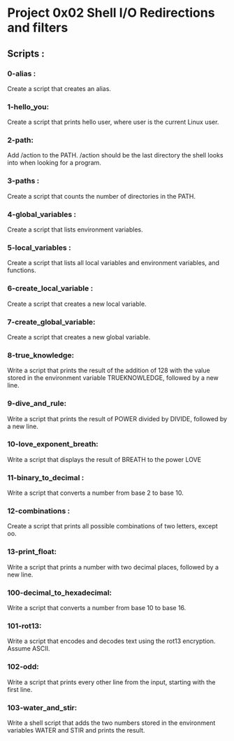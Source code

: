 # Project 0x02 Shell I/O Redirections and filters

## Scripts :

### 0-alias :
Create a script that creates an alias.

### 1-hello_you:
Create a script that prints hello user, where user is the current Linux user.

### 2-path:
Add /action to the PATH. /action should be the last directory the shell looks into when looking for a program.

### 3-paths :
Create a script that counts the number of directories in the PATH.

### 4-global_variables :
Create a script that lists environment variables.

### 5-local_variables :
Create a script that lists all local variables and environment variables, and functions.

### 6-create_local_variable :
Create a script that creates a new local variable.

### 7-create_global_variable:
Create a script that creates a new global variable.

### 8-true_knowledge:
Write a script that prints the result of the addition of 128 with the value stored in the environment variable TRUEKNOWLEDGE, followed by a new line.

### 9-dive_and_rule:
Write a script that prints the result of POWER divided by DIVIDE, followed by a new line.

### 10-love_exponent_breath:
Write a script that displays the result of BREATH to the power LOVE


### 11-binary_to_decimal :
Write a script that converts a number from base 2 to base 10.


### 12-combinations :
Create a script that prints all possible combinations of two letters, except oo.


### 13-print_float:
Write a script that prints a number with two decimal places, followed by a new line.

### 100-decimal_to_hexadecimal:
Write a script that converts a number from base 10 to base 16.

### 101-rot13:
Write a script that encodes and decodes text using the rot13 encryption. Assume ASCII.


### 102-odd:
Write a script that prints every other line from the input, starting with the first line.


### 103-water_and_stir:
Write a shell script that adds the two numbers stored in the environment variables WATER and STIR and prints the result.


